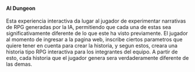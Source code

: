 #### AI Dungeon

Esta experiencia interactiva da lugar al jugador de experimentar narrativas de RPG generadas por la IA, permitiendo que cada una de estas sea significativamente diferente de lo que este ha visto previamente. El jugador al momento
de ingresar a la pagina web, inscribe ciertos parametros que quiere tener en cuenta para crear la historia, y segun estos, creara una historia tipo RPG interactiva para los integrantes del equipo. A partir de esto, cada historia que
el jugador genera sera verdaderamente diferente de las demas.
